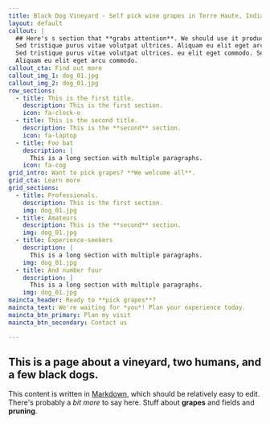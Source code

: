 ```yaml
---
title: Black Dog Vineyard - Self pick wine grapes in Terre Haute, Indiana
layout: default
callout: |
  ## Here's s section that **grabs attention**. We should use it productively.
  Sed tristique purus vitae volutpat ultrices. Aliquam eu elit eget arcu comteger ut fermentum lorem. Lorem ipsum dolor sit amet. 
  Sed tristique purus vitae volutpat ultrices. eu elit eget commodo. Sed tristique purus vitae volutpat ultrices. 
  Aliquam eu elit eget arcu commodo.
callout_cta: Find out more
callout_img_1: dog_01.jpg
callout_img_2: dog_01.jpg
row_sections:
  - title: This is the first title.
    description: This is the first section.
    icon: fa-clock-o
  - title: This is the second title.
    description: This is the **second** section.
    icon: fa-laptop
  - title: Foo bat
    description: |
      This is a long section with multiple paragraphs.
    icon: fa-cog 
grid_intro: Want to pick grapes? **We welcome all**.
grid_cta: Learn more
grid_sections:
  - title: Professionals.
    description: This is the first section.
    img: dog_01.jpg
  - title: Amateurs
    description: This is the **second** section.
    img: dog_01.jpg
  - title: Experience-seekers
    description: |
      This is a long section with multiple paragraphs.
    img: dog_01.jpg
  - title: And number four
    description: |
      This is a long section with multiple paragraphs.
    img: dog_01.jpg
maincta_header: Ready to **pick grapes**?
maincta_text: We're waiting for *you*! Plan your experience today.
maincta_btn_primary: Plan my visit
maincta_btn_secondary: Contact us

---
```


## This is a page about a vineyard, **two humans**, and a few **black dogs**. 

This content is written in [Markdown](https://learnxinyminutes.com/docs/markdown/), which should be relatively easy to edit.
There's probably a _bit more_ to say here.  Stuff about **grapes** and fields and **pruning**.



<!--
You can use HTML elements in Markdown, such as the comment element, and they won't be affected by a markdown parser. However, if you create an HTML element in your markdown file, you cannot use markdown syntax within that element's contents.
-->
